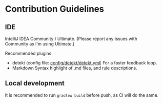# Contribution Guidelines

## IDE

IntelliJ IDEA Community / Ultimate. (Please report any issues with Community as I'm using Ultimate.)

Recommended plugins:

* detekt (config file: [config/detekt/detekt.yml](../config/detekt/detekt.yml))
  For a faster feedback loop.
* Markdown
  Syntax highlight of .md files, and rule descriptions.

## Local development

It is recommended to run `gradlew build` before push, as CI will do the same.
